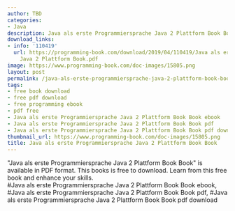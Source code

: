 ```yaml
---
author: TBD
categories:
- Java
description: Java als erste Programmiersprache Java 2 Plattform Book Book
download_links:
- info: '110419'
  url: https://programming-book.com/download/2019/04/110419/Java als erste Programmiersprache
    Java 2 Plattform Book.pdf
image: https://www.programming-book.com/doc-images/15805.png
layout: post
permalink: /java-als-erste-programmiersprache-java-2-plattform-book-book.html
tags:
- free book download
- free pdf download
- free programming ebook
- pdf free
- Java als erste Programmiersprache Java 2 Plattform Book Book ebook
- Java als erste Programmiersprache Java 2 Plattform Book Book pdf
- Java als erste Programmiersprache Java 2 Plattform Book Book pdf download
thumbnail_url: https://www.programming-book.com/doc-images/15805.png
title: Java als erste Programmiersprache Java 2 Plattform Book Book
---
```


 
<div class="item-desc text-justify">
  "Java als erste Programmiersprache Java 2 Plattform Book Book" is available in PDF format. This books is free to download. Learn from this free book and enhance your skills.
  <br>
  #Java als erste Programmiersprache Java 2 Plattform Book Book ebook, #Java als erste Programmiersprache Java 2 Plattform Book Book pdf, #Java als erste Programmiersprache Java 2 Plattform Book Book pdf download
</div>
